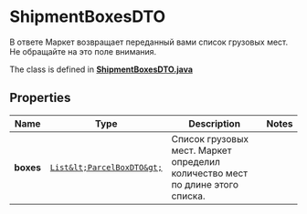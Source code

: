 

# ShipmentBoxesDTO

В ответе Маркет возвращает переданный вами список грузовых мест. Не обращайте на это поле внимания. 

The class is defined in **[ShipmentBoxesDTO.java](../../src/main/java/org/openapitools/model/ShipmentBoxesDTO.java)**

## Properties

Name | Type | Description | Notes
------------ | ------------- | ------------- | -------------
**boxes** | [`List&lt;ParcelBoxDTO&gt;`](ParcelBoxDTO.md) | Список грузовых мест. Маркет определил количество мест по длине этого списка.  | 



